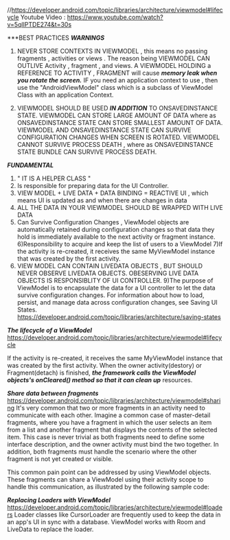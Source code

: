 //https://developer.android.com/topic/libraries/architecture/viewmodel#lifecycle
Youtube Video : https://www.youtube.com/watch?v=5qlIPTDE274&t=30s

***BEST PRACTICES    ***WARNINGS***
1) NEVER STORE CONTEXTS IN VIEWMODEL , this means no passing fragments , activities or views . The reason being
VIEWMODEL CAN OUTLIVE Activity , fragment , and views.
A VIEWMODEL HOLDING a REFERENCE TO ACTIVITY , FRAGMENT will cause ***memory leak when you rotate the screen.***
IF you need an application context to use , then use the "AndroidViewModel" class which is a subclass of ViewModel Class
with an application Context.

2) VIEWMODEL SHOULD BE USED ***IN ADDITION*** TO ONSAVEDINSTANCE STATE.
VIEWMODEL CAN STORE LARGE AMOUNT OF DATA where as ONSAVEDINSTANCE STATE CAN STORE SMALLEST AMOUNT OF DATA.
VIEWMODEL AND ONSAVEDINSTANCE STATE CAN SURVIVE CONFIGURATION CHANGES WHEN SCREEN IS ROTATED.
VIEWMODEL CANNOT SURVIVE PROCESS DEATH , where as ONSAVEDINSTANCE STATE BUNDLE CAN SURVIVE PROCESS DEATH.


***FUNDAMENTAL***

1) " IT IS A HELPER CLASS " 
2) Is responsible for preparing data for the UI Controller.
3) VIEW MODEL + LIVE DATA + DATA BINDING = REACTIVE UI , which means UI is updated as and when there are changes in data
4) ALL THE DATA IN YOUR VIEWMODEL SHOULD BE WRAPPED WITH LIVE DATA
5) Can Survive Configuration Changes , ViewModel objects are automatically retained during configuration changes so that data they hold is immediately available to the next activity or fragment instance.
6)Responsibility to acquire and keep the list of users to a ViewModel
7)If the activity is re-created, it receives the same MyViewModel instance that was created by the first activity.
8) VIEW MODEL CAN CONTAIN LIVEDATA OBJECTS , BUT SHOULD NEVER OBSERVE LIVEDATA OBJECTS. OBESERVING LIVE DATA OBJECTS IS
RESPONSIBLITY OF UI CONTROLLER.
9)The purpose of ViewModel is to encapsulate the data for a UI controller to let the data survive configuration changes. 
For information about how to load, persist, and manage data across configuration changes, see Saving UI States.
https://developer.android.com/topic/libraries/architecture/saving-states

***The lifecycle of a ViewModel***
https://developer.android.com/topic/libraries/architecture/viewmodel#lifecycle

If the activity is re-created, it receives the same MyViewModel instance that was created by the first activity. When the owner activity(destory) or Fragment(detach) is finished, ***the framework calls the ViewModel objects's onCleared() method so that it can clean up*** resources.

***Share data between fragments***
https://developer.android.com/topic/libraries/architecture/viewmodel#sharing
It's very common that two or more fragments in an activity need to communicate with each other. Imagine a common case of master-detail fragments, where you have a fragment in which the user selects an item from a list and another fragment that displays the contents of the selected item. This case is never trivial as both fragments need to define some interface description, and the owner activity must bind the two together. In addition, both fragments must handle the scenario where the other fragment is not yet created or visible.

This common pain point can be addressed by using ViewModel objects. These fragments can share a ViewModel using their activity scope to handle this communication, as illustrated by the following sample code:


***Replacing Loaders with ViewModel***
https://developer.android.com/topic/libraries/architecture/viewmodel#loaders
Loader classes like CursorLoader are frequently used to keep the data in an app's UI in sync with a database. 
ViewModel works with Room and LiveData to replace the loader. 

